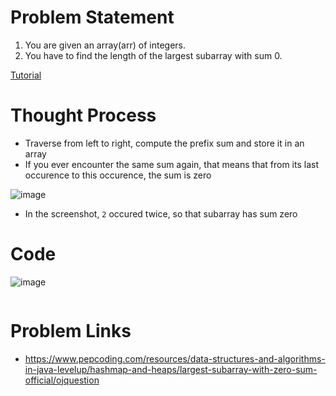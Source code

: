 # Problem Statement
1. You are given an array(arr) of integers.
2. You have to find the length of the largest subarray with sum 0.

[Tutorial](https://www.youtube.com/watch?v=_yGf2rxwZlA&list=PL-Jc9J83PIiEp9DKNiaQyjuDeg3XSoVMR&index=5)

# Thought Process
- Traverse from left to right, compute the prefix sum and store it in an array
- If you ever encounter the same sum again, that means that from its last occurence to this occurence, the sum is zero

![image](https://user-images.githubusercontent.com/10897423/136063185-f926cbd5-8d86-4fc7-8ee3-40a8307c2262.png)

- In the screenshot, `2` occured twice, so that subarray has sum zero

# Code

![image](https://user-images.githubusercontent.com/10897423/136063345-1d454034-a73f-4a85-a903-76db2d2d5ad8.png)

```cpp
```

# Problem Links
- https://www.pepcoding.com/resources/data-structures-and-algorithms-in-java-levelup/hashmap-and-heaps/largest-subarray-with-zero-sum-official/ojquestion
